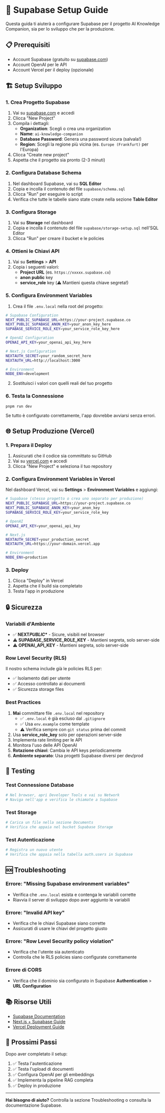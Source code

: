 # 🚀 Supabase Setup Guide

Questa guida ti aiuterà a configurare Supabase per il progetto AI Knowledge Companion, sia per lo sviluppo che per la produzione.

## 📋 Prerequisiti

- Account Supabase (gratuito su [supabase.com](https://supabase.com))
- Account OpenAI per le API
- Account Vercel per il deploy (opzionale)

## 🏗️ Setup Sviluppo

### 1. Crea Progetto Supabase

1. Vai su [supabase.com](https://supabase.com) e accedi
2. Clicca "New Project"
3. Compila i dettagli:
   - **Organization**: Scegli o crea una organization
   - **Name**: `ai-knowledge-companion`
   - **Database Password**: Genera una password sicura (salvala!)
   - **Region**: Scegli la regione più vicina (es. `Europe (Frankfurt)` per l'Europa)
4. Clicca "Create new project"
5. Aspetta che il progetto sia pronto (2-3 minuti)

### 2. Configura Database Schema

1. Nel dashboard Supabase, vai su **SQL Editor**
2. Copia e incolla il contenuto del file `supabase/schema.sql`
3. Clicca "Run" per eseguire lo script
4. Verifica che tutte le tabelle siano state create nella sezione **Table Editor**

### 3. Configura Storage

1. Vai su **Storage** nel dashboard
2. Copia e incolla il contenuto del file `supabase/storage-setup.sql` nell'SQL Editor
3. Clicca "Run" per creare il bucket e le policies

### 4. Ottieni le Chiavi API

1. Vai su **Settings** > **API**
2. Copia i seguenti valori:
   - **Project URL** (es. `https://xxxxx.supabase.co`)
   - **anon public** key
   - **service_role** key (⚠️ Mantieni questa chiave segreta!)

### 5. Configura Environment Variables

1. Crea il file `.env.local` nella root del progetto:

```bash
# Supabase Configuration
NEXT_PUBLIC_SUPABASE_URL=https://your-project.supabase.co
NEXT_PUBLIC_SUPABASE_ANON_KEY=your_anon_key_here
SUPABASE_SERVICE_ROLE_KEY=your_service_role_key_here

# OpenAI Configuration
OPENAI_API_KEY=your_openai_api_key_here

# Next.js Configuration
NEXTAUTH_SECRET=your_random_secret_here
NEXTAUTH_URL=http://localhost:3000

# Environment
NODE_ENV=development
```

2. Sostituisci i valori con quelli reali del tuo progetto

### 6. Testa la Connessione

```bash
pnpm run dev
```

Se tutto è configurato correttamente, l'app dovrebbe avviarsi senza errori.

## 🌐 Setup Produzione (Vercel)

### 1. Prepara il Deploy

1. Assicurati che il codice sia committato su GitHub
2. Vai su [vercel.com](https://vercel.com) e accedi
3. Clicca "New Project" e seleziona il tuo repository

### 2. Configura Environment Variables in Vercel

Nel dashboard Vercel, vai su **Settings** > **Environment Variables** e aggiungi:

```bash
# Supabase (stesso progetto o crea uno separato per produzione)
NEXT_PUBLIC_SUPABASE_URL=https://your-project.supabase.co
NEXT_PUBLIC_SUPABASE_ANON_KEY=your_anon_key
SUPABASE_SERVICE_ROLE_KEY=your_service_role_key

# OpenAI
OPENAI_API_KEY=your_openai_api_key

# Next.js
NEXTAUTH_SECRET=your_production_secret
NEXTAUTH_URL=https://your-domain.vercel.app

# Environment
NODE_ENV=production
```

### 3. Deploy

1. Clicca "Deploy" in Vercel
2. Aspetta che il build sia completato
3. Testa l'app in produzione

## 🔒 Sicurezza

### Variabili d'Ambiente

- ✅ **NEXT*PUBLIC*\*** - Sicure, visibili nel browser
- ⚠️ **SUPABASE_SERVICE_ROLE_KEY** - Mantieni segreta, solo server-side
- ⚠️ **OPENAI_API_KEY** - Mantieni segreta, solo server-side

### Row Level Security (RLS)

Il nostro schema include già le policies RLS per:

- ✅ Isolamento dati per utente
- ✅ Accesso controllato ai documenti
- ✅ Sicurezza storage files

### Best Practices

1. **Mai** committare file `.env.local` nel repository
   - ✅ `.env.local` è già escluso dal `.gitignore`
   - ✅ Usa `env.example` come template
   - ⚠️ Verifica sempre con `git status` prima del commit
2. Usa **service_role_key** solo per operazioni server-side
3. Implementa rate limiting per le API
4. Monitora l'uso delle API OpenAI
5. **Rotazione chiavi**: Cambia le API keys periodicamente
6. **Ambiente separato**: Usa progetti Supabase diversi per dev/prod

## 🧪 Testing

### Test Connessione Database

```bash
# Nel browser, apri Developer Tools e vai su Network
# Naviga nell'app e verifica le chiamate a Supabase
```

### Test Storage

```bash
# Carica un file nella sezione Documents
# Verifica che appaia nel bucket Supabase Storage
```

### Test Autenticazione

```bash
# Registra un nuovo utente
# Verifica che appaia nella tabella auth.users in Supabase
```

## 🆘 Troubleshooting

### Errore: "Missing Supabase environment variables"

- Verifica che `.env.local` esista e contenga le variabili corrette
- Riavvia il server di sviluppo dopo aver aggiunto le variabili

### Errore: "Invalid API key"

- Verifica che le chiavi Supabase siano corrette
- Assicurati di usare le chiavi del progetto giusto

### Errore: "Row Level Security policy violation"

- Verifica che l'utente sia autenticato
- Controlla che le RLS policies siano configurate correttamente

### Errore di CORS

- Verifica che il dominio sia configurato in Supabase **Authentication** > **URL Configuration**

## 📚 Risorse Utili

- [Supabase Documentation](https://supabase.com/docs)
- [Next.js + Supabase Guide](https://supabase.com/docs/guides/getting-started/tutorials/with-nextjs)
- [Vercel Deployment Guide](https://vercel.com/docs/deployments/overview)

## 🎯 Prossimi Passi

Dopo aver completato il setup:

1. ✅ Testa l'autenticazione
2. ✅ Testa l'upload di documenti
3. ✅ Configura OpenAI per gli embeddings
4. ✅ Implementa la pipeline RAG completa
5. ✅ Deploy in produzione

---

**Hai bisogno di aiuto?** Controlla la sezione Troubleshooting o consulta la documentazione Supabase.
